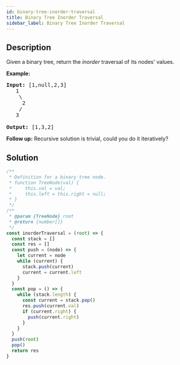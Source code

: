 ```yaml
---
id: binary-tree-inorder-traversal
title: Binary Tree Inorder Traversal
sidebar_label: Binary Tree Inorder Traversal
---
```

## Description
<div class="description">
<p>Given a binary tree, return the <em>inorder</em> traversal of its nodes&#39; values.</p>

<p><strong>Example:</strong></p>

<pre>
<strong>Input:</strong> [1,null,2,3]
   1
    \
     2
    /
   3

<strong>Output:</strong> [1,3,2]</pre>

<p><strong>Follow up:</strong> Recursive solution is trivial, could you do it iteratively?</p>

</div>

## Solution
```javascript
/**
 * Definition for a binary tree node.
 * function TreeNode(val) {
 *     this.val = val;
 *     this.left = this.right = null;
 * }
 */
/**
 * @param {TreeNode} root
 * @return {number[]}
 */
const inorderTraversal = (root) => {
  const stack = []
  const res = []
  const push = (node) => {
    let current = node
    while (current) {
      stack.push(current)
      current = current.left
    }
  }
  const pop = () => {
    while (stack.length) {
      const current = stack.pop()
      res.push(current.val)
      if (current.right) {
        push(current.right)
      }
    }
  }
  push(root)
  pop()
  return res
}

```